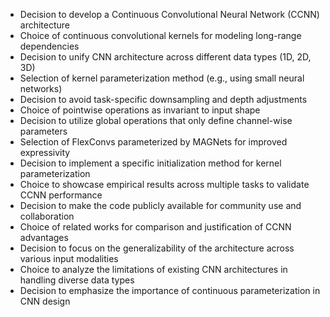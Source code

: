 - Decision to develop a Continuous Convolutional Neural Network (CCNN) architecture
- Choice of continuous convolutional kernels for modeling long-range dependencies
- Decision to unify CNN architecture across different data types (1D, 2D, 3D)
- Selection of kernel parameterization method (e.g., using small neural networks)
- Decision to avoid task-specific downsampling and depth adjustments
- Choice of pointwise operations as invariant to input shape
- Decision to utilize global operations that only define channel-wise parameters
- Selection of FlexConvs parameterized by MAGNets for improved expressivity
- Decision to implement a specific initialization method for kernel parameterization
- Choice to showcase empirical results across multiple tasks to validate CCNN performance
- Decision to make the code publicly available for community use and collaboration
- Choice of related works for comparison and justification of CCNN advantages
- Decision to focus on the generalizability of the architecture across various input modalities
- Choice to analyze the limitations of existing CNN architectures in handling diverse data types
- Decision to emphasize the importance of continuous parameterization in CNN design